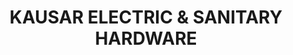 ---
title: "KAUSAR ELECTRIC & SANITARY HARDWARE"
url: /karachi/kausar-electric-and-sanitary-hardware/
shop: hardware
---